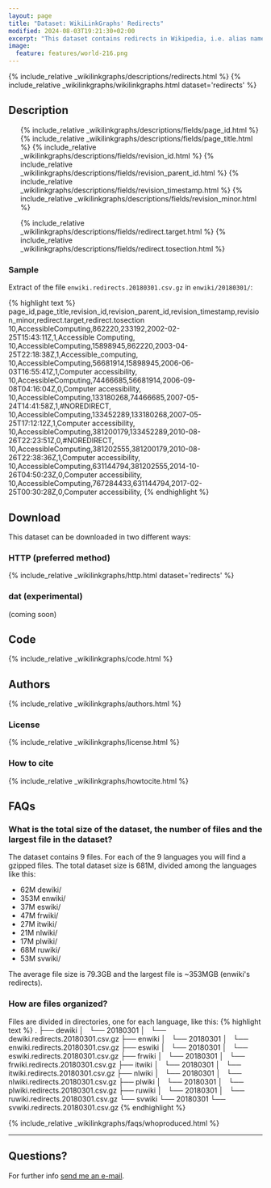 ```yaml
---
layout: page
title: "Dataset: WikiLinkGraphs' Redirects"
modified: 2024-08-03T19:21:30+02:00
excerpt: "This dataset contains redirects in Wikipedia, i.e. alias names for Wikipedia articles, extracted by processing Wikimedia's history dumps for the languages de, en, es, fr, it, nl, pl, ru, sv."
image:
  feature: features/world-216.png
---
```


  {% include_relative _wikilinkgraphs/descriptions/redirects.html %}
  {% include_relative _wikilinkgraphs/wikilinkgraphs.html dataset='redirects' %}

## Description

<ul>
	{% include_relative _wikilinkgraphs/descriptions/fields/page_id.html %}
	{% include_relative _wikilinkgraphs/descriptions/fields/page_title.html %}
	{% include_relative _wikilinkgraphs/descriptions/fields/revision_id.html %}
	{% include_relative _wikilinkgraphs/descriptions/fields/revision_parent_id.html %}
	{% include_relative _wikilinkgraphs/descriptions/fields/revision_timestamp.html %}
  {% include_relative _wikilinkgraphs/descriptions/fields/revision_minor.html %}

  {% include_relative _wikilinkgraphs/descriptions/fields/redirect.target.html %}
  {% include_relative _wikilinkgraphs/descriptions/fields/redirect.tosection.html %}
</ul>

### Sample

Extract of the file `enwiki.redirects.20180301.csv.gz` in `enwiki/20180301/`:

{% highlight text %}
page_id,page_title,revision_id,revision_parent_id,revision_timestamp,revision_minor,redirect.target,redirect.tosection
10,AccessibleComputing,862220,233192,2002-02-25T15:43:11Z,1,Accessible Computing,
10,AccessibleComputing,15898945,862220,2003-04-25T22:18:38Z,1,Accessible_computing,
10,AccessibleComputing,56681914,15898945,2006-06-03T16:55:41Z,1,Computer accessibility,
10,AccessibleComputing,74466685,56681914,2006-09-08T04:16:04Z,0,Computer accessibility,
10,AccessibleComputing,133180268,74466685,2007-05-24T14:41:58Z,1,#NOREDIRECT,
10,AccessibleComputing,133452289,133180268,2007-05-25T17:12:12Z,1,Computer accessibility,
10,AccessibleComputing,381200179,133452289,2010-08-26T22:23:51Z,0,#NOREDIRECT,
10,AccessibleComputing,381202555,381200179,2010-08-26T22:38:36Z,1,Computer accessibility,
10,AccessibleComputing,631144794,381202555,2014-10-26T04:50:23Z,0,Computer accessibility,
10,AccessibleComputing,767284433,631144794,2017-02-25T00:30:28Z,0,Computer accessibility,
{% endhighlight %}

## Download

This dataset can be downloaded in two different ways:

### HTTP (preferred method)

  {% include_relative _wikilinkgraphs/http.html dataset='redirects' %}

### dat (experimental)

(coming soon)

## Code

  {% include_relative _wikilinkgraphs/code.html %}

## Authors

  {% include_relative _wikilinkgraphs/authors.html %}

### License

  {% include_relative _wikilinkgraphs/license.html %}

### How to cite

  {% include_relative _wikilinkgraphs/howtocite.html %}


## FAQs

### What is the total size of the dataset, the number of files and the largest file in the dataset?

The dataset contains 9 files. For each of the 9 languages you will find a gzipped files.
The total dataset size is 681M, divided among the languages like this:

* 62M     dewiki/
* 353M    enwiki/
* 37M     eswiki/
* 47M     frwiki/
* 27M     itwiki/
* 21M     nlwiki/
* 17M     plwiki/
* 68M     ruwiki/
* 53M     svwiki/

The average file size is 79.3GB and the largest file is ~353MGB (enwiki's redirects).

### How are files organized?

Files are divided in directories, one for each language, like this:
{% highlight text %}
.
├── dewiki
│   └── 20180301
│       └── dewiki.redirects.20180301.csv.gz
├── enwiki
│   └── 20180301
│       └── enwiki.redirects.20180301.csv.gz
├── eswiki
│   └── 20180301
│       └── eswiki.redirects.20180301.csv.gz
├── frwiki
│   └── 20180301
│       └── frwiki.redirects.20180301.csv.gz
├── itwiki
│   └── 20180301
│       └── itwiki.redirects.20180301.csv.gz
├── nlwiki
│   └── 20180301
│       └── nlwiki.redirects.20180301.csv.gz
├── plwiki
│   └── 20180301
│       └── plwiki.redirects.20180301.csv.gz
├── ruwiki
│   └── 20180301
│       └── ruwiki.redirects.20180301.csv.gz
└── svwiki
    └── 20180301
        └── svwiki.redirects.20180301.csv.gz
{% endhighlight %}


  {% include_relative _wikilinkgraphs/faqs/whoproduced.html %}

---

## Questions?

For further info <a href="mailto:cristian.consonni(at)unitn(dot)it" target="_blank">send me an e-mail</a>.
